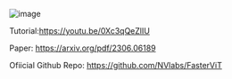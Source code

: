![image](https://github.com/AarohiSingla/FasterViT/assets/60029146/35e7d081-0f4c-49af-bf03-73aaa70b2c7e)

Tutorial:https://youtu.be/0Xc3qQeZlIU

Paper: https://arxiv.org/pdf/2306.06189

Ofiicial Github Repo: https://github.com/NVlabs/FasterViT
